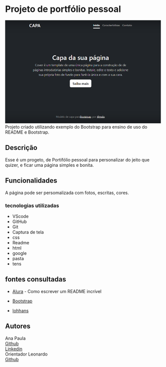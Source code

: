 # Projeto de  portfólio pessoal
![image](img/capa.png)
Projeto criado utilizando exemplo do Bootstrap para ensino de uso do README e Bootstrap. 

## Descrição 
 Esse é um progeto, de Portifólio pessoal para personalizar do jeito que quizer, e ficar uma página simples e bonita.

## Funcionalidades 
A página pode ser persomalizada com fotos, escritas, cores.

### tecnologias utilizadas
* VScode 
* GitHub
* Git 
* Captura de tela
* css 
* Readme
* html 
* google 
* pasta 
* tens

## fontes consultadas

* [Alura](alura.com.br/artigos/escrever-bom-readme#referencias-de-readme) - Como escrever um README incrível  

* [Bootstrap](https://getbootstrap.com/docs/5.0/getting-started/introduction/)  

* [lohhans](https://gist.github.com/lohhans/f8da0b147550df3f96914d3797e9fb89)

## Autores
Ana Paula  
[Github](https://github.com/anapaulacd/portiforio_pessoal)  
[Linkedin]()  
Orientador Leonardo  
[Github](https://github.com/LeonardoRochaMarista)  

